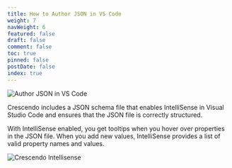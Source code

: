 ```yaml
---
title: How to Author JSON in VS Code
weight: 7
navWeight: 6
featured: false
draft: false
comment: false
toc: true
pinned: false
postDate: false
index: true
---
```

<!-- markdownlint-disable MD041 -->
![Author JSON in VS Code][01]

Crescendo includes a JSON schema file that enables IntelliSense in Visual Studio Code and ensures
that the JSON file is correctly structured.

With IntelliSense enabled, you get tooltips when you hover over properties in the JSON file. When
you add new values, IntelliSense provides a list of valid property names and values.

![Crescendo Intellisense][02]


<!-- link references -->
[01]: images/crescendo/slide7.png
[02]: images/crescendo/Crescendo-IntelliSense.gif
